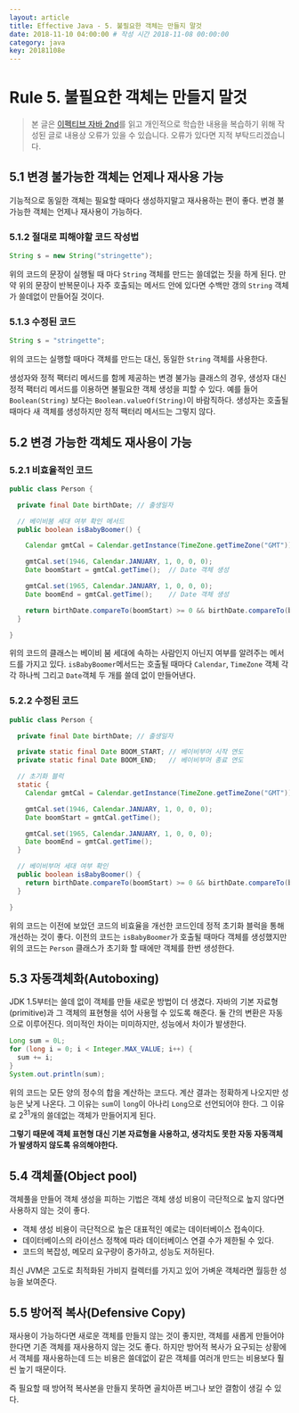 ```yaml
---
layout: article
title: Effective Java - 5. 불필요한 객체는 만들지 말것
date: 2018-11-10 04:00:00 # 작성 시간 2018-11-08 00:00:00
category: java
key: 20181108e
---
```


# Rule 5. 불필요한 객체는 만들지 말것

<!--more-->

> 본 글은 [이펙티브 자바 2nd](https://book.naver.com/bookdb/book_detail.nhn?bid=8064518)를
읽고 개인적으로 학습한 내용을 복습하기 위해 작성된 글로 내용상 오류가 있을 수 있습니다.
오류가 있다면 지적 부탁드리겠습니다.

## 5.1 변경 불가능한 객체는 언제나 재사용 가능

기능적으로 동일한 객체는 필요할 때마다 생성하지말고 재사용하는 편이 좋다. 변경 불가능한
객체는 언제나 재사용이 가능하다.

### 5.1.2 절대로 피해야할 코드 작성법

```java
String s = new String("stringette");
```

위의 코드의 문장이 실행될 때 마다 `String` 객체를 만드는 쓸데없는 짓을 하게 된다. 만약
위의 문장이 반복문이나 자주 호출되는 메서드 안에 있다면 수백만 갱의 `String` 객체가
쓸데없이 만들어질 것이다.

### 5.1.3 수정된 코드

```java
String s = "stringette";
```

위의 코드는 실행할 때마다 객체를 만드는 대신, 동일한 `String` 객체를 사용한다.

생성자와 정적 팩터리 메서드를 함께 제공하는 변경 불가능 클래스의 경우, 생성자 대신 정적
팩터리 메서드를 이용하면 불필요한 객체 생성을 피할 수 있다. 예를 들어 `Boolean(String)`
보다는 `Boolean.valueOf(String)`이 바람직하다. 생성자는 호출될 때마다 새 객체를 생성하지만
정적 팩터리 메서드는 그렇지 않다.

## 5.2 변경 가능한 객체도 재사용이 가능

### 5.2.1 비효율적인 코드

```java
public class Person {

  private final Date birthDate; // 출생일자

  // 베이비붐 세대 여부 확인 메서드
  public boolean isBabyBoomer() {

    Calendar gmtCal = Calendar.getInstance(TimeZone.getTimeZone("GMT"));  // Calendar, TimeZone 객체 생성

    gmtCal.set(1946, Calendar.JANUARY, 1, 0, 0, 0);
    Date boomStart = gmtCal.getTime();  // Date 객체 생성

    gmtCal.set(1965, Calendar.JANUARY, 1, 0, 0, 0);
    Date boomEnd = gmtCal.getTime();    // Date 객체 생성

    return birthDate.compareTo(boomStart) >= 0 && birthDate.compareTo(boomEnd) < 0;
  }

}
```

위의 코드의 클래스는 베이비 붐 세대에 속하는 사람인지 아닌지 여부를 알려주는 메서드를
가지고 있다. `isBabyBoomer`메서드는 호출될 때마다 `Calendar`, `TimeZone` 객체 각각
하나씩 그리고 `Date`객체 두 개를 쓸데 없이 만들어낸다.


### 5.2.2 수정된 코드

```java
public class Person {

  private final Date birthDate; // 출생일자

  private static final Date BOOM_START; // 베이비부머 시작 연도
  private static final Date BOOM_END;   // 베이비부머 종료 연도

  // 초기화 블럭
  static {
    Calendar gmtCal = Calendar.getInstance(TimeZone.getTimeZone("GMT"));

    gmtCal.set(1946, Calendar.JANUARY, 1, 0, 0, 0);
    Date boomStart = gmtCal.getTime();

    gmtCal.set(1965, Calendar.JANUARY, 1, 0, 0, 0);
    Date boomEnd = gmtCal.getTime();
  }

  // 베이비부머 세대 여부 확인
  public boolean isBabyBoomer() {
    return birthDate.compareTo(boomStart) >= 0 && birthDate.compareTo(boomEnd) < 0;
  }

}
```

위의 코드는 이전에 보았던 코드의 비효율을 개선한 코드인데 정적 초기화 블럭을 통해 개선하는 것이
좋다. 이전의 코드는 `isBabyBoomer`가 호출될 때마다 객체를 생성했지만 위의 코드는 `Person`
클래스가 초기화 할 때에만 객체를 한번 생성한다.

## 5.3 자동객체화(Autoboxing)

JDK 1.5부터는 쓸데 없이 객체를 만들 새로운 방법이 더 생겼다. 자바의 기본 자료형(primitive)과
그 객체의 표현형을 섞어 사용헐 수 있도록 해준다. 둘 간의 변환은 자동으로 이루어진다.
의미적인 차이는 미미하지만, 성능에서 차이가 발생한다.

```java
Long sum = 0L;
for (long i = 0; i < Integer.MAX_VALUE; i++) {
  sum += i;
}
System.out.println(sum);
```

위의 코드는 모든 양의 정수의 합을 계산하는 코드다. 계산 결과는 정확하게 나오지만 성능은
낮게 나온다. 그 이유는 `sum`이 `long`이 아나리 `Long`으로 선언되어야 한다. 그 이유로
2<sup>31</sup>개의 쓸데없는 객체가 만들어지게 된다.

**그렇기 때문에 객체 표현형 대신 기본 자료형을 사용하고, 생각치도 못한 자동 자동객체가
발생하지 않도록 유의해야한다.**

## 5.4 객체풀(Object pool)

객체풀을 만들어 객체 생성을 피하는 기법은 객체 생성 비용이 극단적으로 높지 않다면 사용하지
않는 것이 좋다.

- 객체 생성 비용이 극단적으로 높은 대표적인 예로는 데이터베이스 접속이다.
- 데이터베이스의 라이선스 정책에 따라 데이터베이스 연결 수가 제한될 수 있다.
- 코드의 복잡성, 메모리 요구량이 중가하고, 성능도 저하된다.

최신 JVM은 고도로 최적화된 가비지 컬렉터를 가지고 있어 가벼운 객체라면 월등한 성능을
보여준다.

## 5.5 방어적 복사(Defensive Copy)

재사용이 가능하다면 새로운 객체를 만들지 않는 것이 좋지만, 객체를 새롭게 만들어야 한다면
기존 객체를 재사용하지 않는 것도 좋다. 하지만 방어적 복사가 요구되는 상황에서 객체를
재사용하는데 드는 비용은 쓸데없이 같은 객체를 여러개 만드는 비용보다 훨씬 높기 때문이다.

즉 필요할 때 방어적 복사본을 만들지 못하면 골치아픈 버그나 보안 결함이 생길 수 있다.
